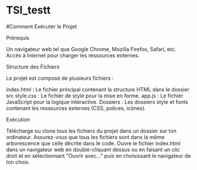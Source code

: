 # TSI_testt

#Comment Exécuter le Projet

Prérequis

Un navigateur web tel que Google Chrome, Mozilla Firefox, Safari, etc.
Accès à Internet pour charger les ressources externes.

Structure des Fichiers

Le projet est composé de plusieurs fichiers :

index.html : Le fichier principal contenant la structure HTML dans le dossier src
style.css : Le fichier de style pour la mise en forme.
app.js : Le fichier JavaScript pour la logique interactive.
Dossiers : Les dossiers style et fonts contenant les ressources externes (CSS, polices, icônes).


Exécution

Télécharge ou clone tous les fichiers du projet dans un dossier sur ton ordinateur.
Assurez-vous que tous les fichiers sont dans la même arborescence que celle décrite dans le code.
Ouvre le fichier index.html dans un navigateur web en double-cliquant dessus ou en faisant un clic droit et en sélectionnant "Ouvrir avec..." puis en choisissant le navigateur de ton choix.
